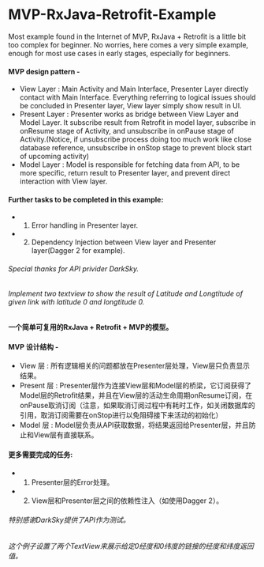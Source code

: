 # MVP-RxJava-Retrofit-Example

Most example found in the Internet of MVP, RxJava + Retrofit is a little bit too complex for beginner.
No worries, here comes a very simple example, enough for most use cases in early stages, especially for beginners.
#### MVP design pattern - 
* View Layer : Main Activity and Main Interface, Presenter Layer directly contact with Main Interface. Everything referring to logical issues should be concluded in Presenter layer, View layer simply show result in UI.
* Present Layer : Presenter works as bridge between View Layer and Model Layer. It subscribe result from Retrofit in model layer, subscribe in onResume stage of Activity, and unsubscribe in onPause stage of Activity.(Notice, if unsubscribe process doing too much work like close database reference, unsubscribe in onStop stage to prevent block start of upcoming activity)
* Model Layer : Model is responsible for fetching data from API, to be more specific, return result to Presenter layer, and prevent direct interaction with View layer.
#### Further tasks to be completed in this example:
* 1. Error handling in Presenter layer.
* 2. Dependency Injection between View layer and Presenter layer(Dagger 2 for example).
###### Special thanks for API privider DarkSky.
###### Implement two textview to show the result of Latitude and Longtitude of given link with latitude 0 and longtitude 0.


#### 一个简单可复用的RxJava + Retrofit + MVP的模型。
#### MVP 设计结构 - 
* View 层 : 所有逻辑相关的问题都放在Presenter层处理，View层只负责显示结果。
* Present 层 : Presenter层作为连接View层和Model层的桥梁，它订阅获得了Model层的Retrofit结果，并且在View层的活动生命周期onResume订阅，在onPause取消订阅（注意，如果取消订阅过程中有耗时工作，如关闭数据库的引用，取消订阅需要在onStop进行以免阻碍接下来活动的初始化）
* Model 层 : Model层负责从API获取数据，将结果返回给Presenter层，并且防止和View层有直接联系。
#### 更多需要完成的任务:
* 1. Presenter层的Error处理。
* 2. View层和Presenter层之间的依赖性注入（如使用Dagger 2）。
###### 特别感谢DarkSky提供了API作为测试。
###### 这个例子设置了两个TextView来展示给定0经度和0纬度的链接的经度和纬度返回值。

